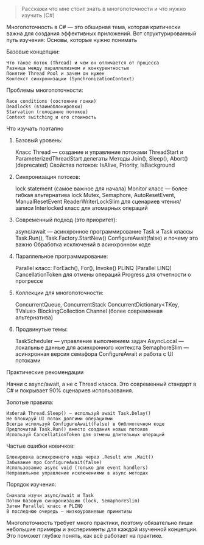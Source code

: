 ﻿> Расскажи что мне стоит знать в многопоточности и что нужно изучить (C#)

Многопоточность в C# — это обширная тема, которая критически важна для создания эффективных приложений. Вот структурированный путь изучения:
Основы, которые нужно понимать

Базовые концепции:

    Что такое поток (Thread) и чем он отличается от процесса
    Разница между параллелизмом и конкурентностью
    Понятие Thread Pool и зачем он нужен
    Контекст синхронизации (SynchronizationContext)

Проблемы многопоточности:

    Race conditions (состояние гонки)
    Deadlocks (взаимоблокировки)
    Starvation (голодание потоков)
    Context switching и его стоимость

Что изучать поэтапно

1. Базовый уровень:

    Класс Thread — создание и управление потоками
    ThreadStart и ParameterizedThreadStart делегаты
    Методы Join(), Sleep(), Abort() (deprecated)
    Свойства потоков: IsAlive, Priority, IsBackground

2. Синхронизация потоков:

    lock statement (самое важное для начала)
    Monitor класс — более гибкая альтернатива lock
    Mutex, Semaphore, AutoResetEvent, ManualResetEvent
    ReaderWriterLockSlim для сценариев чтения/записи
    Interlocked класс для атомарных операций

3. Современный подход (это приоритет):

    async/await — асинхронное программирование
    Task и Task<T> классы
    Task.Run(), Task.Factory.StartNew()
    ConfigureAwait(false) и почему это важно
    Обработка исключений в асинхронном коде

4. Параллельное программирование:

    Parallel класс: ForEach(), For(), Invoke()
    PLINQ (Parallel LINQ)
    CancellationToken для отмены операций
    Progress<T> для отчетности о прогрессе

5. Коллекции для многопоточности:

    ConcurrentQueue<T>, ConcurrentStack<T>
    ConcurrentDictionary<TKey, TValue>
    BlockingCollection<T>
    Channel<T> (более современная альтернатива)

6. Продвинутые темы:

    TaskScheduler — управление выполнением задач
    AsyncLocal<T> — локальные данные для асинхронного контекста
    SemaphoreSlim — асинхронная версия семафора
    ConfigureAwait и работа с UI потоками

Практические рекомендации

Начни с async/await, а не с Thread класса. Это современный стандарт в C# и покрывает 90% сценариев использования.

Золотые правила:

    Избегай Thread.Sleep() — используй await Task.Delay()
    Не блокируй UI поток долгими операциями
    Всегда используй ConfigureAwait(false) в библиотечном коде
    Предпочитай Task.Run() вместо создания новых потоков
    Используй CancellationToken для отмены длительных операций

Частые ошибки новичков:

    Блокировка асинхронного кода через .Result или .Wait()
    Забывание про ConfigureAwait(false)
    Использование async void (только для event handlers)
    Неправильное управление исключениями в async методах

Порядок изучения:

    Сначала изучи async/await и Task
    Потом базовую синхронизацию (lock, SemaphoreSlim)
    Затем Parallel класс и PLINQ
    В последнюю очередь — низкоуровневые примитивы

Многопоточность требует много практики, поэтому обязательно пиши небольшие примеры и эксперименты для каждой изученной концепции.
Это поможет глубже понять, как всё работает на практике.